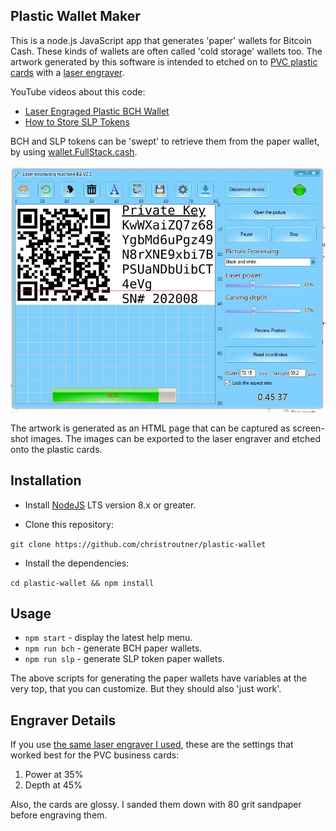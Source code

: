 ## Plastic Wallet Maker

This is a node.js JavaScript app that generates 'paper' wallets for Bitcoin Cash. These kinds of wallets are often called 'cold storage' wallets too. The artwork generated by this software is intended to etched on to [PVC plastic cards](https://amzn.to/3bV3cHj) with a [laser engraver](https://amzn.to/2V9ejXj).

YouTube videos about this code:

- [Laser Engraged Plastic BCH Wallet](https://youtu.be/3qn0mmfwlBQ)
- [How to Store SLP Tokens](https://youtu.be/g7G-TZ7fW2s)

BCH and SLP tokens can be 'swept' to retrieve them from the paper wallet, by using [wallet.FullStack.cash](https://wallet.fullstack.cash).

![artwork example](images/laser-engraver-screenshot.JPG)

The artwork is generated as an HTML page that can be captured as screen-shot
images. The images can be exported to the laser engraver and etched onto the
plastic cards.

## Installation

- Install [NodeJS](http://nodejs.org/) LTS version 8.x or greater.

- Clone this repository:

`git clone https://github.com/christroutner/plastic-wallet`

- Install the dependencies:

`cd plastic-wallet && npm install`

## Usage

- `npm start` - display the latest help menu.
- `npm run bch` - generate BCH paper wallets.
- `npm run slp` - generate SLP token paper wallets.

The above scripts for generating the paper wallets have variables at the very top, that you can customize. But they should also 'just work'.

## Engraver Details

If you use [the same laser engraver I used](https://amzn.to/2V9ejXj), these are the settings that worked best for the PVC business cards:

1. Power at 35%
2. Depth at 45%

Also, the cards are glossy. I sanded them down with 80 grit sandpaper before
engraving them.
